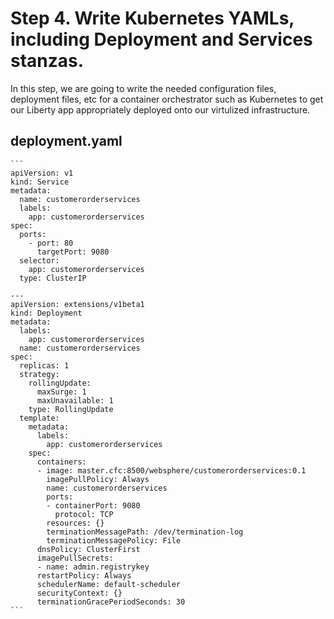 # Step 4. Write Kubernetes YAMLs, including Deployment and Services stanzas.

In this step, we are going to write the needed configuration files, deployment files, etc for a container orchestrator such as Kubernetes to get our Liberty app appropriately deployed onto our virtulized infrastructure.

## deployment.yaml

    ```
    apiVersion: v1
    kind: Service
    metadata:
      name: customerorderservices
      labels:
        app: customerorderservices
    spec:
      ports:
        - port: 80
          targetPort: 9080
      selector:
        app: customerorderservices
      type: ClusterIP
      
    ---
    apiVersion: extensions/v1beta1
    kind: Deployment
    metadata:
      labels:
        app: customerorderservices
      name: customerorderservices
    spec:
      replicas: 1
      strategy:
        rollingUpdate:
          maxSurge: 1
          maxUnavailable: 1
        type: RollingUpdate
      template:
        metadata:
          labels:
            app: customerorderservices
        spec:
          containers:
          - image: master.cfc:8500/websphere/customerorderservices:0.1
            imagePullPolicy: Always
            name: customerorderservices
            ports:
            - containerPort: 9080
              protocol: TCP
            resources: {}
            terminationMessagePath: /dev/termination-log
            terminationMessagePolicy: File
          dnsPolicy: ClusterFirst
          imagePullSecrets:
          - name: admin.registrykey
          restartPolicy: Always
          schedulerName: default-scheduler
          securityContext: {}
          terminationGracePeriodSeconds: 30
    ```
